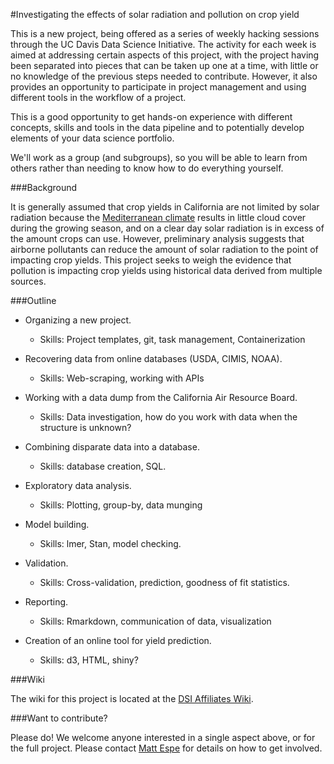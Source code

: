 #Investigating the effects of solar radiation and pollution on crop yield

This is a new project, being offered as a series of weekly hacking
sessions through the UC Davis Data Science Initiative. The activity for
each week is aimed at addressing certain aspects of this project, with
the project having been separated into pieces that can be taken up one
at a time, with little or no knowledge of the previous steps needed to
contribute. However, it also provides an opportunity to participate in
project management and using different tools in the workflow of a
project.

This is a good opportunity to get hands-on experience with different 
concepts, skills and tools in the data pipeline and to potentially 
develop elements of your data science portfolio.

We'll work as a group (and subgroups), so you will be able to learn from others rather
than needing to know how to do everything yourself.

###Background

It is generally assumed that crop yields in California are not limited
by solar radiation because the
[Mediterranean climate](https://en.wikipedia.org/wiki/Mediterranean_climate) 
results in little cloud cover during the growing season, and on a clear day
solar radiation is in excess of the amount crops can use. However,
preliminary analysis suggests that airborne pollutants can reduce the
amount of solar radiation to the point of impacting crop yields. This
project seeks to weigh the evidence that pollution is impacting crop
yields using historical data derived from multiple sources.

###Outline

  + Organizing a new project.
	- Skills: Project templates, git, task management, Containerization
	
  + Recovering data from online databases (USDA, CIMIS, NOAA).
	- Skills: Web-scraping, working with APIs
  
  + Working with a data dump from the California Air Resource Board.
	- Skills: Data investigation, how do you work with data when the
      structure is unknown?
	  
  + Combining disparate data into a database.
	- Skills: database creation, SQL.
	
  + Exploratory data analysis.
	- Skills: Plotting, group-by, data munging
	
  + Model building.
	- Skills: lmer, Stan, model checking.
	
  + Validation.
	- Skills: Cross-validation, prediction, goodness of fit
      statistics.
	  
  + Reporting.
	- Skills: Rmarkdown, communication of data, visualization
	
  + Creation of an online tool for yield prediction.
	- Skills: d3, HTML, shiny?
	
###Wiki

The wiki for this project is located at the 
[DSI Affiliates Wiki](https://github.com/dsidavis/dsiaffiliates/wiki/Winter-2017-Collaborative-Project).
	
###Want to contribute?

Please do! We welcome anyone interested in a single aspect above, or
for the full project. Please contact [Matt Espe](mespe@ucdavis.edu) for
details on how to get involved.

